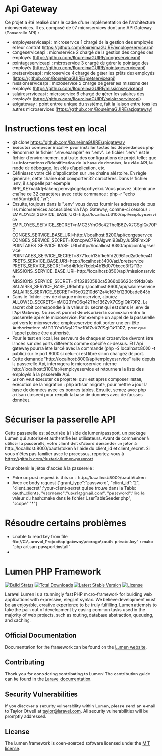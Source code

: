 # Api Gateway
Ce projet a été realisé dans le cadre d'une implémentation de l'architecture microservices.
Il est composé de 07 microservices dont une API Gateway (Passerelle API) :
- employeserviceapi : microservice 1 chargé de la gestion des employés et leur contrat (https://github.com/BoureimaGUIRE/employeserviceapi)
- congeserviceapi : microservice 2 chargé de la gestion des congés des employés (https://github.com/BoureimaGUIRE/congeserviceapi)
- pointageserviceapi : microservice 3 chargé de gérer le pointage des employés (https://github.com/BoureimaGUIRE/pointageserviceapi)
- pretserviceapi : microservice 4 chargé de gérer les prêts des employés (https://github.com/BoureimaGUIRE/pretserviceapi)
- missionserviceapi : microservice 5 chargé de gérer les missions des employés (https://github.com/BoureimaGUIRE/missionserviceapi)
- salaireserviceapi : microservice 6 chargé de gérer les salaires des employés (https://github.com/BoureimaGUIRE/salaireserviceapi)
- apigateway : point entrée unique du système, fait la liaison entre tous les autres microservices (https://github.com/BoureimaGUIRE/apigateway)

# Instructions test en local
- git clone https://github.com/BoureimaGUIRE/apigateway
- Exécutez composer install=> pour installer toutes les dépendances php
- Renommez le fichier ".env.example" en ".env". Le fichier ".env" est le fichier d'environnement qui traite des configurations de projet telles que les informations d'identification de la base de données, les clés API, le mode de débogage, les clés d'application, etc.
- Définissez votre clé d'application sur une chaîne aléatoire. En règle générale, cette chaîne doit comporter 32 caractères. Dans le fichier .env, il s'appelle par exemple APP_KEY=akkfjvlakengoemvgkcgelapchyekci. Vous pouvez obtenir une chaîne de 32 caractères avec cette commande : php -r "echo md5(uniqid()).\"\n\";"
- Ensuite, toujours dans le ".env" vous devez fournir les adresses de tous les microservices accessibles via l'Api Gateway, comme-ci dessous :   
EMPLOYES_SERVICE_BASE_URI=http://localhost:8100/api/employeservice  
EMPLOYES_SERVICE_SECRET=nMC23YnO6q42Thc1B6ZvX7CSgIQk70PZ  
CONGES_SERVICE_BASE_URI=http://localhost:8200/api/congeservice  
CONGES_SERVICE_SECRET=lOzncpwC7R9Algwni93eDyJu5fRFmx3P  
POINTAGES_SERVICE_BASE_URI=http://localhost:8300/api/pointageservice  
POINTAGES_SERVICE_SECRET=8771dcb13bfbe5fd20961cd2a0e5ea41  
PRETS_SERVICE_BASE_URI=http://localhost:8400/api/pretservice  
PRETS_SERVICE_SECRET=5d4b1de7bdeb4b18d079bccc3ff2f13c  
MISSIONS_SERVICE_BASE_URI=http://localhost:8500/api/missionservice  
MISSIONS_SERVICE_SECRET=d1f32850580ce5366b06620c49fda0ab  
SALAIRES_SERVICE_BASE_URI=http://localhost:8600/api/salaireservice  
SALAIRES_SERVICE_SECRET=35c02210d612a4c167fb1230bade848b  
- Dans le fichier .env de chaque microservice, ajoutez ALLOWED_SECRETS=nMC23YnO6q42Thc1B6ZvX7CSgIQk70PZ. Le secret doit correspondre à la valeur du secret qui est dans le .env de l'Api Gateway. Ce secret permet de sécuriser la connexion entre la passerelle api et le microservice. Par exemple un appel de la passerelle api vers le microservice employeservice doit porter une en-tête Authorization: nMC23YnO6q42Thc1B6ZvX7CSgIQk70PZ, pour que l'appel puisse être authorisé.
- Pour le test en local, les serveurs de chaque microservice devront être lancés sur des ports différents comme spécifié ci-dessus. Et l'Api gateway pourra être lancé avec la commande (php -S localhost:8000 -t public) sur le port 8000 si celui-ci est libre sinon changez de port.
- Cette demande "http://localhost:8000/api/employeservice" faite depuis la passerelle Api, interrogera le microservice interne http://localhost:8100/api/employeservice et retournera la liste des employés à la passerelle Api.
- Si l'on veut exécuter ce projet tel qu'il est après composer install, exécution de la migration : php artisan migrate, pour mettre à jour la base de données avec les bonnes tables. Ensuite, semez avec php artisan db:seed pour remplir la base de données avec de fausses données.

# Sécuriser la passerelle API
Cette passerelle est sécurisée à l'aide de lumen/passport, un package Lumen qui autorise et authentifie les utilisateurs. Avant de commencer à utiliser la passerelle, votre client doit d'abord demander un jeton à http://localhost:8000/oauth/token à l'aide du client_id et client_secret. Si vous n'êtes pas familier avec le processus, reportez-vous à https://github.com/dusterio/lumen-passport  
  
Pour obtenir le jéton d'accès à la passerelle :
- Faire un post request to this url : http://localhost:8000/oauth/token
- Avec ce body request {"grant_type":"password", "client_id":"2", "client_secret":"your-client-secret qui se trouve dans la Table: oauth_clients, "username":"user1@gmail.com", "password":"lire la valeur du hash::make dans le fichier UserTableSeeder.php", "scope":"*"}

# Résoudre certains problèmes 
- Unable to read key from file file://C:\\Laravel_Project\\apigateway\\storage\\oauth-private.key" : make "php artisan passport:install"
- 
# Lumen PHP Framework

[![Build Status](https://travis-ci.org/laravel/lumen-framework.svg)](https://travis-ci.org/laravel/lumen-framework)
[![Total Downloads](https://img.shields.io/packagist/dt/laravel/framework)](https://packagist.org/packages/laravel/lumen-framework)
[![Latest Stable Version](https://img.shields.io/packagist/v/laravel/framework)](https://packagist.org/packages/laravel/lumen-framework)
[![License](https://img.shields.io/packagist/l/laravel/framework)](https://packagist.org/packages/laravel/lumen-framework)

Laravel Lumen is a stunningly fast PHP micro-framework for building web applications with expressive, elegant syntax. We believe development must be an enjoyable, creative experience to be truly fulfilling. Lumen attempts to take the pain out of development by easing common tasks used in the majority of web projects, such as routing, database abstraction, queueing, and caching.

## Official Documentation

Documentation for the framework can be found on the [Lumen website](https://lumen.laravel.com/docs).

## Contributing

Thank you for considering contributing to Lumen! The contribution guide can be found in the [Laravel documentation](https://laravel.com/docs/contributions).

## Security Vulnerabilities

If you discover a security vulnerability within Lumen, please send an e-mail to Taylor Otwell at taylor@laravel.com. All security vulnerabilities will be promptly addressed.

## License

The Lumen framework is open-sourced software licensed under the [MIT license](https://opensource.org/licenses/MIT).
